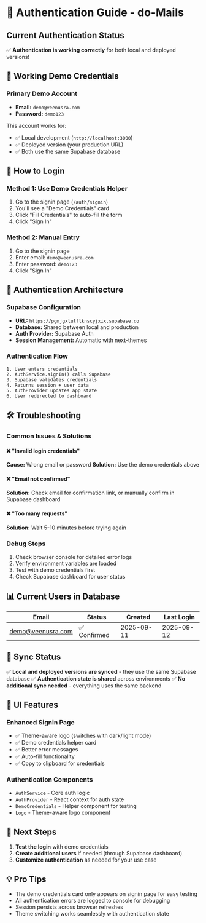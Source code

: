 # 🔐 Authentication Guide - do-Mails

## Current Authentication Status

✅ **Authentication is working correctly** for both local and deployed versions!

## 🎯 Working Demo Credentials

### **Primary Demo Account**
- **Email:** `demo@veenusra.com`
- **Password:** `demo123`

This account works for:
- ✅ Local development (`http://localhost:3000`)
- ✅ Deployed version (your production URL)
- ✅ Both use the same Supabase database

## 🚀 How to Login

### **Method 1: Use Demo Credentials Helper**
1. Go to the signin page (`/auth/signin`)
2. You'll see a "Demo Credentials" card
3. Click "Fill Credentials" to auto-fill the form
4. Click "Sign In"

### **Method 2: Manual Entry**
1. Go to the signin page
2. Enter email: `demo@veenusra.com`
3. Enter password: `demo123`
4. Click "Sign In"

## 🔧 Authentication Architecture

### **Supabase Configuration**
- **URL:** `https://pgmjgxlulflknscyjxix.supabase.co`
- **Database:** Shared between local and production
- **Auth Provider:** Supabase Auth
- **Session Management:** Automatic with next-themes

### **Authentication Flow**
```
1. User enters credentials
2. AuthService.signIn() calls Supabase
3. Supabase validates credentials
4. Returns session + user data
5. AuthProvider updates app state
6. User redirected to dashboard
```

## 🛠️ Troubleshooting

### **Common Issues & Solutions**

#### ❌ "Invalid login credentials"
**Cause:** Wrong email or password
**Solution:** Use the demo credentials above

#### ❌ "Email not confirmed"
**Solution:** Check email for confirmation link, or manually confirm in Supabase dashboard

#### ❌ "Too many requests"
**Solution:** Wait 5-10 minutes before trying again

### **Debug Steps**
1. Check browser console for detailed error logs
2. Verify environment variables are loaded
3. Test with demo credentials first
4. Check Supabase dashboard for user status

## 📊 Current Users in Database

| Email | Status | Created | Last Login |
|-------|--------|---------|------------|
| demo@veenusra.com | ✅ Confirmed | 2025-09-11 | 2025-09-12 |

## 🔄 Sync Status

✅ **Local and deployed versions are synced** - they use the same Supabase database
✅ **Authentication state is shared** across environments
✅ **No additional sync needed** - everything uses the same backend

## 🎨 UI Features

### **Enhanced Signin Page**
- ✅ Theme-aware logo (switches with dark/light mode)
- ✅ Demo credentials helper card
- ✅ Better error messages
- ✅ Auto-fill functionality
- ✅ Copy to clipboard for credentials

### **Authentication Components**
- `AuthService` - Core auth logic
- `AuthProvider` - React context for auth state
- `DemoCredentials` - Helper component for testing
- `Logo` - Theme-aware logo component

## 🚀 Next Steps

1. **Test the login** with demo credentials
2. **Create additional users** if needed (through Supabase dashboard)
3. **Customize authentication** as needed for your use case

## 💡 Pro Tips

- The demo credentials card only appears on signin page for easy testing
- All authentication errors are logged to console for debugging
- Session persists across browser refreshes
- Theme switching works seamlessly with authentication state
